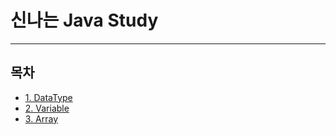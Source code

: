 # 신나는 Java Study
---

## 목차
- [1. DataType](https://github.com/aldald2/Java-Study/tree/study/1.DataType)
- [2. Variable](https://github.com/aldald2/Java-Study/tree/study/2.Variable)
- [3. Array](https://github.com/aldald2/Java-Study/tree/study/3.Array)